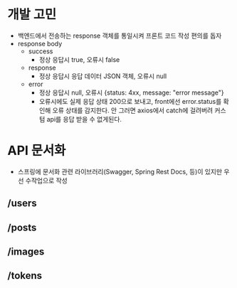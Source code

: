 # 개발 고민
- 백엔드에서 전송하는 response 객체를 통일시켜 프론트 코드 작성 편의를 돕자
- response body
  - success
    - 정상 응답시 true, 오류시 false
  - response
    - 정상 응답시 응답 데이터 JSON 객체, 오류시 null
  - error
    - 정상 응답시 null, 오류시 {status: 4xx, message: "error message"}
    - 오류시에도 실제 응답 상태 200으로 보내고, front에선 error.status를 확인해 오류 상태를 감지한다. 안 그러면 axios에서 catch에 걸려버려 커스텀 api를 응답 받을 수 없게된다.

# API 문서화
- 스프링에 문서화 관련 라이브러리(Swagger, Spring Rest Docs, 등)이 있지만 우선 수작업으로 작성

## /users
## /posts
## /images
## /tokens